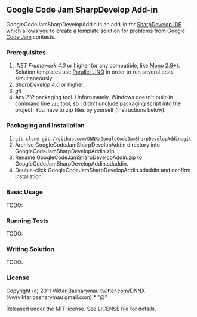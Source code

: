 ## Google Code Jam SharpDevelop Add-in ##

GoogleCodeJamSharpDevelopAddin is an add-in for [SharpDevelop IDE](http://sharpdevelop.net/OpenSource/SD/Default.aspx) which allows you to create a template solution for problems from [Google Code Jam](http://code.google.com/codejam) contests.

### Prerequisites ###
1. *.NET Framework 4.0* or higher (or any compatible, like [Mono 2.8+](http://www.mono-project.com/)). Solution templates use [Parallel LINQ](http://msdn.microsoft.com/en-us/library/dd460688.aspx) in order to run several tests simultaneously.
2. *SharpDevelop 4.0* or higher.
3. *git*
4. Any *ZIP* packaging tool. Unfortunately, Windows doesn't built-in command line `zip` tool, so I didn't unclude packaging script into the project. You have to zip files by yourself (instructions below).

### Packaging and Installation ##
1. `git clone git://github.com/DNNX/GoogleCodeJamSharpDevelopAddin.git`
2. Archive GoogleCodeJamSharpDevelopAddin directory into GoogleCodeJamSharpDevelopAddin.zip.
3. Rename GoogleCodeJamSharpDevelopAddin.zip to GoogleCodeJamSharpDevelopAddin.sdaddin.
4. Double-click GoogleCodeJamSharpDevelopAddin.sdaddin and confirm installation.


### Basic Usage ###
TODO: 

### Running Tests ###
TODO: 

### Writing Solution ###
TODO:

### License ###

Copyright (c) 2011 Viktar Basharymau 
twitter.com/DNNX 
%w(viktar.basharymau gmail.com) * "@"

Released under the MIT license. See LICENSE file for details.